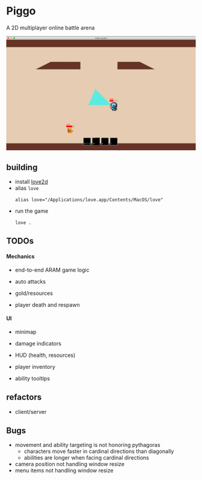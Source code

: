 # Piggo

A 2D multiplayer online battle arena

![](./screenshots/7.png)

## building
* install [love2d](https://love2d.org/#download)
* alias `love`
  ```
  alias love="/Applications/love.app/Contents/MacOS/love"
  ```
* run the game
  ```
  love .
  ```

## TODOs

#### Mechanics

* end-to-end ARAM game logic

* auto attacks

* gold/resources

* player death and respawn

#### UI

* minimap

* damage indicators

* HUD (health, resources)

* player inventory

* ability tooltips

## refactors

* client/server

## Bugs

* movement and ability targeting is not honoring pythagoras
  * characters move faster in cardinal directions than diagonally
  * abilities are longer when facing cardinal directions
* camera position not handling window resize
* menu items not handling window resize
